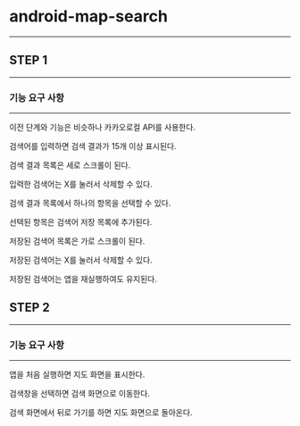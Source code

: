 # android-map-search
******

## STEP 1

*******

### 기능 요구 사항

*******
이전 단계와 기능은 비슷하나 카카오로컬 API를 사용한다.

검색어를 입력하면 검색 결과가 15개 이상 표시된다.

검색 결과 목록은 세로 스크롤이 된다.

입력한 검색어는 X를 눌러서 삭제할 수 있다.

검색 결과 목록에서 하나의 항목을 선택할 수 있다.

선택된 항목은 검색어 저장 목록에 추가된다.

저장된 검색어 목록은 가로 스크롤이 된다.

저장된 검색어는 X를 눌러서 삭제할 수 있다.

저장된 검색어는 앱을 재실행하여도 유지된다.

## STEP 2

*******

### 기능 요구 사항

*******

앱을 처음 실행하면 지도 화면을 표시한다.

검색창을 선택하면 검색 화면으로 이동한다.

검색 화면에서 뒤로 가기를 하면 지도 화면으로 돌아온다.